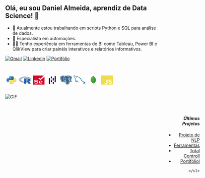 ## Olá, eu sou Daniel Almeida, aprendiz de Data Science! 👋

- 🔭 Atualmente estou trabalhando em scripts Python e SQL para análise de dados.
- 🤖 Especialista em automações.
- 👨‍💼 Tenho experiência em ferramentas de BI como Tableau, Power BI e QlikView para criar painéis interativos e relatórios informativos.

[![Gmail](https://img.shields.io/badge/Gmail-D14836?style=for-the-badge&logo=gmail&logoColor=white)](dsantosa0806@gmail.com) 
[![Linkedin](https://img.shields.io/badge/LinkedIn-0077B5?style=for-the-badge&logo=linkedin&logoColor=white)](https://www.linkedin.com/in/daniel-almeida-b87887211/)
[![Portifólio](https://img.shields.io/badge/Google-Ffffff?style=for-the-badge&logo=google&logoColor=black)](https://sites.google.com/view/daniel-almeida/home)

##

<div style="display: inline_block"><br>
  <img align="center" alt="Python" height="30" width="40" src="https://raw.githubusercontent.com/devicons/devicon/master/icons/python/python-original.svg">
  <img align="center" alt="R" height="30" width="40" src="https://github.com/devicons/devicon/blob/master/icons/r/r-original.svg">
  <img align="center" alt="Selenium" height="30" width="40" src="https://github.com/devicons/devicon/blob/master/icons/selenium/selenium-original.svg">
  <img align="center" alt="Pandas" height="30" width="40" src="https://github.com/devicons/devicon/blob/master/icons/pandas/pandas-original.svg">
  <img align="center" alt="Postgres" height="30" width="40" src="https://github.com/devicons/devicon/blob/master/icons/postgresql/postgresql-original.svg">
  <img align="center" alt="MySQL" height="30" width="40" src="https://github.com/devicons/devicon/blob/master/icons/mysql/mysql-original.svg">
  <img align="center" alt="Mongodb" height="30" width="40" src="https://github.com/devicons/devicon/blob/master/icons/mongodb/mongodb-original.svg">  
  <img align="center" alt="JS" height="30" width="40" src="https://raw.githubusercontent.com/devicons/devicon/master/icons/javascript/javascript-plain.svg">
</div>

## 

<div style="display: flex; justify-content: flex-start; align-items: center;">
  <img align="right" alt="GIF" src="https://github.com/abhisheknaiidu/abhisheknaiidu/blob/master/code.gif?raw=true" width="500" height="320"/>
  <div style="margin-left: 20px; text-align: right;">
    <i><h4>Últimos Projetos</h4></i>
    <ul>
      <li><a href="https://alegacoesnlp.streamlit.app/">Projeto de NLP</a></li>
      <li><a href="https://totalcontroll.streamlit.app/">Ferramentas</a></li>
      <li><a href="https://totalcontrollserget.com.br">Total Controll</a></li>
      <li><a href="https://sites.google.com/view/daniel-almeida/home">Portifóliol</a></li>
      
    </ul>
  </div>
</div>


<!-- desativado momentaneamente
<div> 
  
  ![Snake animation](https://github.com/rafaballerini/rafaballerini/blob/output/github-contribution-grid-snake.svg) 
  
</div> -->



